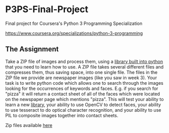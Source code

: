 # P3PS-Final-Project
Final project for Coursera's Python 3 Programming Specialization

https://www.coursera.org/specializations/python-3-programming

## The Assignment ##

Take a ZIP file of images and process them, using a [library built into python](https://docs.python.org/3/library/zipfile.html) that you need to learn how to use. A ZIP file takes several different files and compresses them, thus saving space, into one single file. The files in the ZIP file we provide are newspaper images (like you saw in week 3). Your task is to write python code which allows one to search through the images looking for the occurrences of keywords and faces. E.g. if you search for "pizza" it will return a contact sheet of all of the faces which were located on the newspaper page which mentions "pizza". This will test your ability to learn a new [library](https://docs.python.org/3/library/zipfile.html), your ability to use OpenCV to detect faces, your ability to use tesseract to do optical character recognition, and your ability to use PIL to composite images together into contact sheets.

Zip files available [here](https://www.dropbox.com/sh/5jsj7a2d3jx6sam/AAAAhAXcJ-0euHslUmMYCKZma?dl=0)
